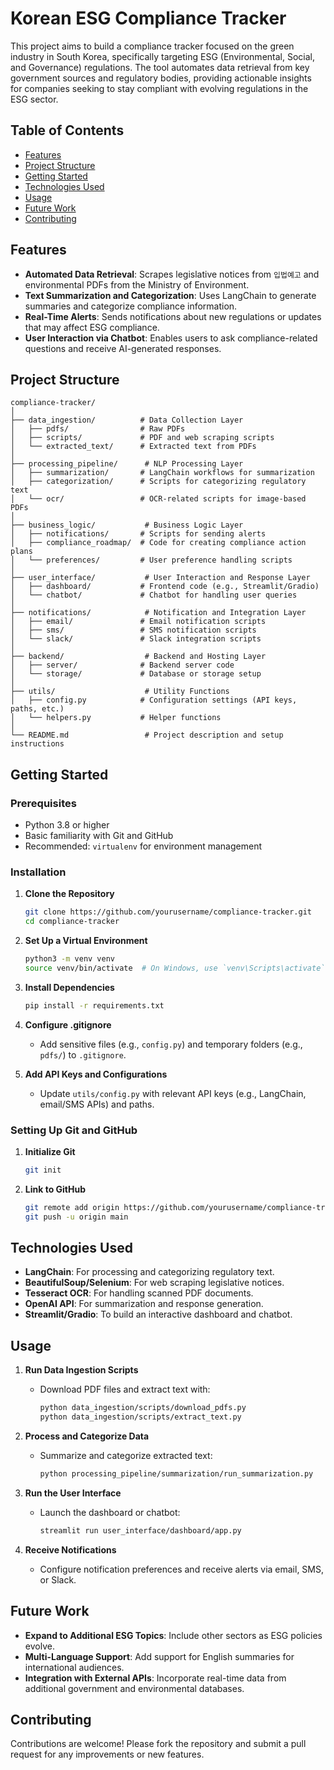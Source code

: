 
# Korean ESG Compliance Tracker

This project aims to build a compliance tracker focused on the green industry in South Korea, specifically targeting ESG (Environmental, Social, and Governance) regulations. The tool automates data retrieval from key government sources and regulatory bodies, providing actionable insights for companies seeking to stay compliant with evolving regulations in the ESG sector.

## Table of Contents
- [Features](#features)
- [Project Structure](#project-structure)
- [Getting Started](#getting-started)
- [Technologies Used](#technologies-used)
- [Usage](#usage)
- [Future Work](#future-work)
- [Contributing](#contributing)

## Features
- **Automated Data Retrieval**: Scrapes legislative notices from `입법예고` and environmental PDFs from the Ministry of Environment.
- **Text Summarization and Categorization**: Uses LangChain to generate summaries and categorize compliance information.
- **Real-Time Alerts**: Sends notifications about new regulations or updates that may affect ESG compliance.
- **User Interaction via Chatbot**: Enables users to ask compliance-related questions and receive AI-generated responses.

## Project Structure

```plaintext
compliance-tracker/
│
├── data_ingestion/          # Data Collection Layer
│   ├── pdfs/                # Raw PDFs
│   ├── scripts/             # PDF and web scraping scripts
│   └── extracted_text/      # Extracted text from PDFs
│
├── processing_pipeline/      # NLP Processing Layer
│   ├── summarization/       # LangChain workflows for summarization
│   ├── categorization/      # Scripts for categorizing regulatory text
│   └── ocr/                 # OCR-related scripts for image-based PDFs
│
├── business_logic/           # Business Logic Layer
│   ├── notifications/       # Scripts for sending alerts
│   ├── compliance_roadmap/  # Code for creating compliance action plans
│   └── preferences/         # User preference handling scripts
│
├── user_interface/           # User Interaction and Response Layer
│   ├── dashboard/           # Frontend code (e.g., Streamlit/Gradio)
│   └── chatbot/             # Chatbot for handling user queries
│
├── notifications/            # Notification and Integration Layer
│   ├── email/               # Email notification scripts
│   ├── sms/                 # SMS notification scripts
│   └── slack/               # Slack integration scripts
│
├── backend/                  # Backend and Hosting Layer
│   ├── server/              # Backend server code
│   └── storage/             # Database or storage setup
│
├── utils/                    # Utility Functions
│   ├── config.py            # Configuration settings (API keys, paths, etc.)
│   └── helpers.py           # Helper functions
│
└── README.md                 # Project description and setup instructions
```

## Getting Started

### Prerequisites
- Python 3.8 or higher
- Basic familiarity with Git and GitHub
- Recommended: `virtualenv` for environment management

### Installation

1. **Clone the Repository**
   ```bash
   git clone https://github.com/yourusername/compliance-tracker.git
   cd compliance-tracker
   ```

2. **Set Up a Virtual Environment**
   ```bash
   python3 -m venv venv
   source venv/bin/activate  # On Windows, use `venv\Scripts\activate`
   ```

3. **Install Dependencies**
   ```bash
   pip install -r requirements.txt
   ```

4. **Configure .gitignore**
   - Add sensitive files (e.g., `config.py`) and temporary folders (e.g., `pdfs/`) to `.gitignore`.

5. **Add API Keys and Configurations**
   - Update `utils/config.py` with relevant API keys (e.g., LangChain, email/SMS APIs) and paths.

### Setting Up Git and GitHub

1. **Initialize Git**
   ```bash
   git init
   ```

2. **Link to GitHub**
   ```bash
   git remote add origin https://github.com/yourusername/compliance-tracker.git
   git push -u origin main
   ```

## Technologies Used
- **LangChain**: For processing and categorizing regulatory text.
- **BeautifulSoup/Selenium**: For web scraping legislative notices.
- **Tesseract OCR**: For handling scanned PDF documents.
- **OpenAI API**: For summarization and response generation.
- **Streamlit/Gradio**: To build an interactive dashboard and chatbot.

## Usage

1. **Run Data Ingestion Scripts**
   - Download PDF files and extract text with:
     ```bash
     python data_ingestion/scripts/download_pdfs.py
     python data_ingestion/scripts/extract_text.py
     ```

2. **Process and Categorize Data**
   - Summarize and categorize extracted text:
     ```bash
     python processing_pipeline/summarization/run_summarization.py
     ```

3. **Run the User Interface**
   - Launch the dashboard or chatbot:
     ```bash
     streamlit run user_interface/dashboard/app.py
     ```

4. **Receive Notifications**
   - Configure notification preferences and receive alerts via email, SMS, or Slack.

## Future Work
- **Expand to Additional ESG Topics**: Include other sectors as ESG policies evolve.
- **Multi-Language Support**: Add support for English summaries for international audiences.
- **Integration with External APIs**: Incorporate real-time data from additional government and environmental databases.

## Contributing
Contributions are welcome! Please fork the repository and submit a pull request for any improvements or new features.
